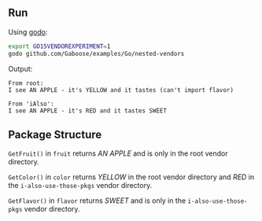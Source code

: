 ## Run ##

Using [godo](https://github.com/anacrolix/godo):

```bash
export GO15VENDOREXPERIMENT=1
godo github.com/Gaboose/examples/Go/nested-vendors
```

Output:

```
From root:
I see AN APPLE - it's YELLOW and it tastes (can't import flavor)

From 'iAlso':
I see AN APPLE - it's RED and it tastes SWEET
```

## Package Structure ##

`GetFruit()` in `fruit` returns *AN APPLE* and is only in the root vendor directory.

`GetColor()` in `color` returns *YELLOW* in the root vendor directory and
*RED* in the `i-also-use-those-pkgs` vendor directory.

`GetFlavor()` in `flavor` returns *SWEET* and is only in the `i-also-use-those-pkgs`
vendor directory. 
